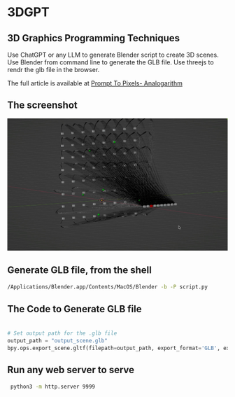 # 3DGPT
## 3D Graphics Programming Techniques

Use ChatGPT or any LLM to generate Blender script to create 3D scenes.
Use Blender from command line to generate the GLB file.
Use threejs to rendr the glb file in the browser.

The full article is available at [Prompt To Pixels- Analogarithm](https://analogarithm.com/from-prompt-to-pixels-creating-blender-animations-with-ai-in-minutes-5e262b17c799)

## The screenshot 
![3DGPT]( screenshot.jpeg)

## Generate GLB file, from the shell
```bash
/Applications/Blender.app/Contents/MacOS/Blender -b -P script.py
```

## The Code to Generate GLB file
```python

# Set output path for the .glb file
output_path = "output_scene.glb"
bpy.ops.export_scene.gltf(filepath=output_path, export_format='GLB', export_animations=True)

```
## Run any web server to serve

```bash
 python3 -m http.server 9999
```